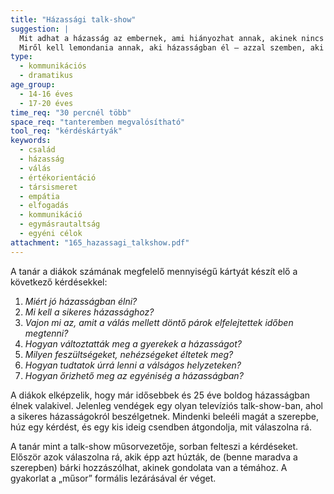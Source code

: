 ```yaml
---
title: "Házassági talk-show"
suggestion: | 
  Mit adhat a házasság az embernek, ami hiányozhat annak, akinek nincs házastársa? 
  Miről kell lemondania annak, aki házasságban él – azzal szemben, aki nem?
type:
  - kommunikációs
  - dramatikus
age_group:
  - 14-16 éves
  - 17-20 éves
time_req: "30 percnél több"
space_req: "tanteremben megvalósítható"
tool_req: "kérdéskártyák"
keywords: 
  - család
  - házasság
  - válás
  - értékorientáció
  - társismeret
  - empátia
  - elfogadás
  - kommunikáció
  - egymásrautaltság
  - egyéni célok
attachment: "165_hazassagi_talkshow.pdf"
---
```


A tanár a diákok számának megfelelő mennyiségű kártyát készít elő a következő kérdésekkel:

1. _Miért jó házasságban élni?_
2. _Mi kell a sikeres házassághoz?_
3. _Vajon mi az, amit a válás mellett döntő párok elfelejtettek időben megtenni?_
4. _Hogyan változtatták meg a gyerekek a házasságot?_
5. _Milyen feszültségeket, nehézségeket éltetek meg?_
6. _Hogyan tudtatok úrrá lenni a válságos helyzeteken?_
7. _Hogyan őrizhető meg az egyéniség a házasságban?_

A diákok elképzelik, hogy már idősebbek és 25 éve boldog házasságban élnek valakivel. Jelenleg vendégek egy olyan televíziós talk-show-ban, ahol a sikeres házasságokról beszélgetnek. Mindenki beleéli magát a szerepbe, húz egy kérdést, és egy kis ideig csendben átgondolja, mit válaszolna rá.

A tanár mint a talk-show műsorvezetője, sorban felteszi a kérdéseket. Először azok válaszolna rá, akik épp azt húzták, de (benne maradva a szerepben) bárki hozzászólhat, akinek gondolata van a témához. A gyakorlat a „műsor” formális lezárásával ér véget.
  
  
